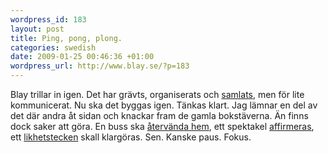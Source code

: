 ```yaml
--- 
wordpress_id: 183 
layout: post
title: Ping, pong, plong. 
categories: swedish 
date: 2009-01-25 00:46:36 +01:00 
wordpress_url: http://www.blay.se/?p=183 
---
```


Blay trillar in igen. Det har grävts, organiserats och [samlats](http://www.piratbyran.org/s23k), men för lite kommunicerat. Nu ska det byggas igen. Tänkas klart. Jag lämnar en del av det där andra åt sidan och knackar fram de gamla bokstäverna. Än finns dock saker att göra. En buss ska [återvända hem](http://www.piratbyran.org/index.php?view=fcomment&type=news&id=646), ett spektakel [affirmeras](http://www.piratbyran.org/trial/), ett [likhetstecken](http://www.clubtransmediale.de/festival-09/day-program/day-schedule/29/lecture-shuffle-terror.html) skall klargöras. Sen. Kanske paus. Fokus. 